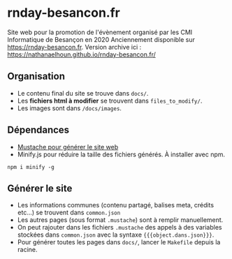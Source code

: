 # rnday-besancon.fr

Site web pour la promotion de l'évènement organisé par les CMI Informatique de Besançon en 2020
Anciennement disponible sur https://rnday-besancon.fr. Version archive ici : https://nathanaelhoun.github.io/rnday-besancon.fr/

## Organisation
- Le contenu final du site se trouve dans `docs/`.
- Les **fichiers html à modifier** se trouvent dans `files_to_modify/`.
- Les images sont dans `/docs/images`.

## Dépendances
- [Mustache pour générer le site web](https://mustache.github.io/)
- Minify.js pour réduire la taille des fichiers générés. À installer avec npm.

```
npm i minify -g
```

## Générer le site
- Les informations communes (contenu partagé, balises meta, crédits etc...) se trouvent dans `common.json`
- Les autres pages (sous format `.mustache`) sont à remplir manuellement.
- On peut rajouter dans les fichiers `.mustache` des appels à des variables stockées dans `common.json` avec la syntaxe `{{{object.dans.json}}}`.
- Pour générer toutes les pages dans `docs/`, lancer le `Makefile` depuis la racine.
